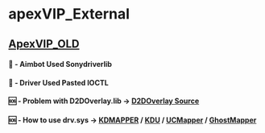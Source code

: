 # apexVIP_External

## [ApexVIP_OLD](https://github.com/hooksteroid/ApexD3D_VIP)

#### 👾 - Aimbot Used Sonydriverlib
#### 👾 - Driver Used Pasted IOCTL
#### 🆘 - Problem with D2DOverlay.lib -> [D2DOverlay Source](https://github.com/coltonon/D2DOverlay)
#### 🆘 - How to use drv.sys -> [KDMAPPER](https://github.com/TheCruZ/kdmapper) / [KDU](https://github.com/hfiref0x/KDU) / [UCMapper](https://github.com/MmMapIoSpace/UCMapper) / [GhostMapper](https://github.com/Oliver-1-1/GhostMapper)
